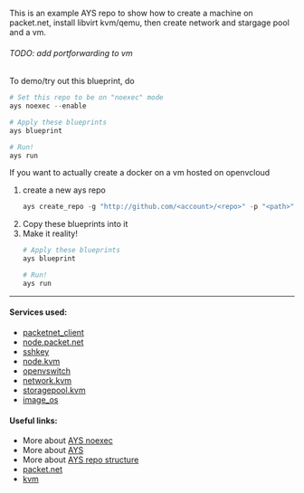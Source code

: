 
This is an example AYS repo to show how to create a machine on packet.net,  install libvirt kvm/qemu, then create network and stargage pool and a vm.

###### TODO: add portforwarding to vm 

To demo/try out this blueprint, do
```python
# Set this repo to be on "noexec" mode
ays noexec --enable

# Apply these blueprints
ays blueprint

# Run!
ays run
```

If you want to actually create a docker on a vm hosted on openvcloud
 1. create a new ays repo
    ```python
    ays create_repo -g "http://github.com/<account>/<repo>" -p "<path>"
    ```
 2. Copy these blueprints into it
 3. Make it reality!
    ```python
    # Apply these blueprints
    ays blueprint

    # Run!
    ays run
    ```

----------------------------------------
#### Services used:
 - [packetnet_client](../../templates/clients/packetnet_client)
 - [node.packet.net](../../templates/nodes/node.packet.net)
 - [sshkey](../../templates/clients/sshkey)
 - [node.kvm](../../templates/nodes/node.kvm)
 - [openvswitch](../../templates/app/openvswitch)
 - [network.kvm](../../templates/network/network.kvm)
 - [storagepool.kvm](../../templates/disk/storagepool.kvm)
 - [image_os](../../templates/disk/image_os)

#### Useful links:
- More about [AYS noexec](https://github.com/Jumpscale/jumpscale_core8/blob/8.1.0/docs/AYS/Commands/noexe.md)
- More about [AYS](https://gig.gitbooks.io/jumpscale-core8/content/AYS/AYS-Introduction.html)
- More about [AYS repo structure](https://gig.gitbooks.io/jumpscale-core8/content/AYS/FileDetails/FilesDetails.html)
- [packet.net](https://www.packet.net/)
- [kvm](http://www.linux-kvm.org/page/Main_Page)

